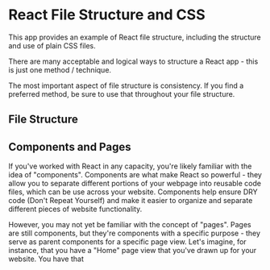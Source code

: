 # React File Structure and CSS
 

 This app provides an example of React file structure, including the structure and use of plain CSS files.

 There are many acceptable and logical ways to structure a React app - this is just one method / technique.

 The most important aspect of file structure is consistency. If you find a preferred method, be sure to use that throughout your file structure.
 
 ## File Structure 
 
 ## Components and Pages
 
If you've worked with React in any capacity, you're likely familiar with the idea of "components". Components are what make React so powerful - they allow you to separate different portions of your webpage into reusable code files, which can be use across your website. Components help ensure DRY code (Don't Repeat Yourself) and make it easier to organize and separate different pieces of website functionality. 
 
 However, you may not yet be familiar with the concept of "pages". Pages are still components, but they're components with a specific purpose - they serve as parent components for a specific page view. Let's imagine, for instance, that you have a "Home" page view that you've drawn up for your website. You have that 
